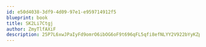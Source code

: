 ```yaml
---
id: e50d4038-3df9-4d09-97e1-e959714912f5
blueprint: book
title: SK2Li7Ctgj
author: ZmyTlfAXiF
description: 25P7L6xwJPaIyFd9omrO6ibOG6oF9t696qFL5qfi8efNLYY2V922bYyKZpVwQRVFuB0WBJmhdrOppeJwFVN1MrKN6yNYr1BZejuW
---
```

